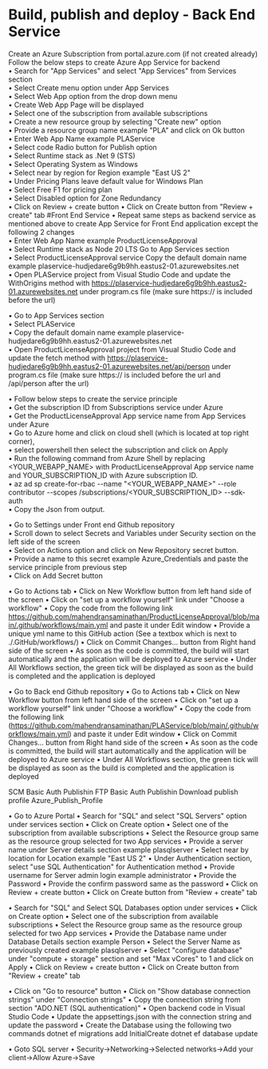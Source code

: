 # Build, publish and deploy - Back End Service  
Create an Azure Subscription from portal.azure.com (if not created already)  
Follow the below steps to create Azure App Service for backend  
• Search for "App Services" and select "App Services" from Services section  
• Select Create menu option under App Services  
• Select Web App option from the drop down menu  
• Create Web App Page will be displayed  
• Select one of the subscription from available subscriptions  
• Create a new resource group by selecting "Create new" option  
• Provide a resource group name example "PLA" and click on Ok button  
• Enter Web App Name example PLAService  
• Select code Radio button for Publish option  
• Select Runtime stack as .Net 9 (STS)  
• Select Operating System as Windows  
• Select near by region for Region example "East US 2"  
• Under Pricing Plans leave default value for Windows Plan  
• Select Free F1 for pricing plan  
• Select Disabled option for Zone Redundancy  
• Click on Review + create button
• Click on Create button from "Review + create" tab
#Front End Service
• Repeat same steps as backend service as mentioned above to create App Service for Front End application except the following 2 changes     
• Enter Web App Name example ProductLicenseApproval    
• Select Runtime stack as Node 20 LTS Go to App Services section    
• Select ProductLicenseApproval service Copy the default domain name example plaservice-hudjedare6g9b9hh.eastus2-01.azurewebsites.net    
• Open PLAService project from Visual Studio Code and update the WithOrigins method with https://plaservice-hudjedare6g9b9hh.eastus2-01.azurewebsites.net under program.cs file (make sure https:// is included before the url)  

• Go to App Services section  
• Select PLAService   
• Copy the default domain name example plaservice-hudjedare6g9b9hh.eastus2-01.azurewebsites.net   
• Open ProductLicenseApproval project from Visual Studio Code and update the fetch method with https://plaservice-hudjedare6g9b9hh.eastus2-01.azurewebsites.net/api/person under program.cs file (make sure https:// is included before the url and /api/person after the url)  

• Follow below steps to create the service principle  
• Get the subscription ID from Subscriptions service under Azure   
• Get the ProductLicenseApproval App service name from App Services under Azure   
• Go to Azure home and click on cloud shell (which is located at top right corner),   
• select powershell then select the subscription and click on Apply  
• Run the following command from Azure Shell by replacing <YOUR_WEBAPP_NAME> with ProductLicenseApproval App service name and YOUR_SUBSCRIPTION_ID with Azure subscription ID.  
• az ad sp create-for-rbac --name "<YOUR_WEBAPP_NAME>" --role contributor --scopes /subscriptions/<YOUR_SUBSCRIPTION_ID> --sdk-auth  
• Copy the Json from output.  

• Go to Settings under Front end Github repository   
• Scroll down to select Secrets and Variables under Security section on the left side of the screen   
• Select on Actions option and click on New Repository secret button.   
• Provide a name to this secret example Azure_Credentials and paste the service principle from previous step   
• Click on Add Secret button  

• Go to Actions tab
• Click on New Workflow button from left hand side of the screen
• Click on "set up a workflow yourself" link under "Choose a workflow"
• Copy the code from the following link https://github.com/mahendransaminathan/ProductLicenseApproval/blob/main/.github/workflows/main.yml and paste it under Edit window
• Provide a unique yml name to this GitHub action (See a textbox which is next to ./.GitHub/workflows/)
• Click on Commit Changes... button from Right hand side of the screen
• As soon as the code is committed, the build will start automatically and the application will be deployed to Azure service
• Under All Workflows section, the green tick will be displayed as soon as the build is completed and the application is deployed

• Go to Back end Github repository
• Go to Actions tab
• Click on New Workflow button from left hand side of the screen
• Click on "set up a workflow yourself" link under "Choose a workflow"
• Copy the code from the following link (https://github.com/mahendransaminathan/PLAService/blob/main/.github/workflows/main.yml) and paste it under Edit window
• Click on Commit Changes... button from Right hand side of the screen
• As soon as the code is committed, the build will start automatically and the application will be deployed to Azure service
• Under All Workflows section, the green tick will be displayed as soon as the build is completed and the application is deployed

SCM Basic Auth Publishin
FTP Basic Auth Publishin
Download publish profile
Azure_Publish_Profile

• Go to Azure Portal
• Search for "SQL" and select "SQL Servers" option under services section
• Click on Create option
• Select one of the subscription from available subscriptions
• Select the Resource group same as the resource group selected for two App services
• Provide a server name under Server details section example plasqlserver
• Select near by location for Location example "East US 2"
• Under Authentication section, select "use SQL Authentication" for Authentication method
• Provide username for Server admin login example administrator
• Provide the Password 
• Provide the confirm password same as the password
• Click on Review + create button
• Click on Create button from "Review + create" tab

• Search for "SQL" and Select SQL Databases option under services
• Click on Create option
• Select one of the subscription from available subscriptions
• Select the Resource group same as the resource group selected for two App services
• Provide the Database name under Database Details section example Person
• Select the Server Name as previously created example plasqlserver
• Select "configure database" under "compute + storage" section and set "Max vCores" to 1 and click on Apply
• Click on Review + create button
• Click on Create button from "Review + create" tab

• Click on "Go to resource" button
• Click on "Show database connection strings" under "Connection strings"
• Copy the connection string from section "ADO.NET (SQL authentication)"
• Open backend code in Visual Studio Code
• Update the appsettings.json with the connection string and update the password
• Create the Database using the following two commands
	dotnet ef migrations add InitialCreate
	dotnet ef database update

• Goto SQL server
• Security->Networking->Selected networks->Add your client->Allow Azure->Save
